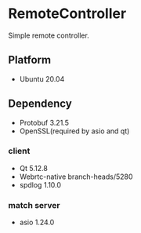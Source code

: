 # RemoteController
Simple remote controller.

## Platform
- Ubuntu 20.04

## Dependency
- Protobuf 3.21.5
- OpenSSL(required by asio and qt)
### client
- Qt 5.12.8
- Webrtc-native branch-heads/5280
- spdlog 1.10.0
### match server
- asio 1.24.0
